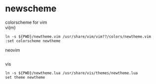# newscheme
colorscheme for vim  
vi(m)
```
ln -s ${PWD}/newtheme.vim /usr/share/vim/vim??/colors/newtheme.vim
:set colorscheme newtheme
```
neovim
```
```
vis
```
ln -s ${PWD}/newtheme.lua /usr/share/vis/themes/newtheme.lua
set theme newtheme
```
